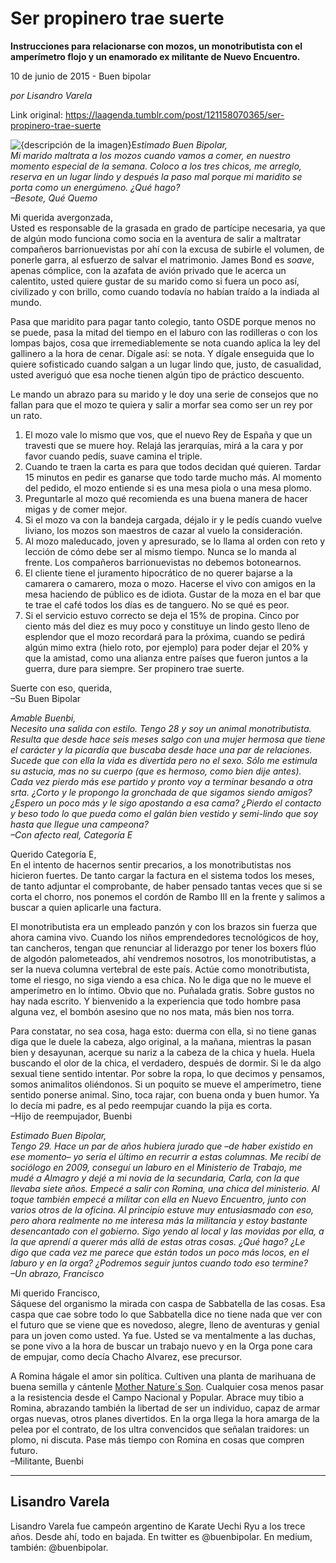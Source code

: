 # Ser propinero trae suerte

**Instrucciones para relacionarse con mozos, un monotributista con el amperímetro flojo y un enamorado ex militante de Nuevo Encuentro.**

10 de junio de 2015 - Buen bipolar

_por Lisandro Varela_

Link original: https://laagenda.tumblr.com/post/121158070365/ser-propinero-trae-suerte

![{descripción de la imagen}](https://64.media.tumblr.com/f5183e7bf8bb3861c4cce5bc074333a6/tumblr_inline_pahbgpEccs1t6q87u_500.jpg)E*stimado Buen Bipolar,  
Mi marido maltrata a los mozos cuando vamos a comer, en nuestro momento especial de la semana. Coloco a los tres chicos, me arreglo, reserva en un lugar lindo y después la paso mal porque mi maridito se porta como un energúmeno. ¿Qué hago?  
–Besote, Qué Quemo*

Mi querida avergonzada,  
Usted es responsable de la grasada en grado de partícipe necesaria, ya que de algún modo funciona como socia en la aventura de salir a maltratar compañeros barrionuevistas por ahí con la excusa de subirle el volumen, de ponerle garra, al esfuerzo de salvar el matrimonio. James Bond es *soave*, apenas cómplice, con la azafata de avión privado que le acerca un calentito, usted quiere gustar de su marido como si fuera un poco así, civilizado y con brillo, como cuando todavía no habían traído a la indiada al mundo.

Pasa que maridito para pagar tanto colegio, tanto OSDE porque menos no se puede, pasa la mitad del tiempo en el laburo con las rodilleras o con los lompas bajos, cosa que irremediablemente se nota cuando aplica la ley del gallinero a la hora de cenar. Dígale así: se nota. Y dígale enseguida que lo quiere sofisticado cuando salgan a un lugar lindo que, justo, de casualidad, usted averiguó que esa noche tienen algún tipo de práctico descuento.

Le mando un abrazo para su marido y le doy una serie de consejos que no fallan para que el mozo te quiera y salir a morfar sea como ser un rey por un rato.

1. El mozo vale lo mismo que vos, que el nuevo Rey de España y que un travesti que se muere hoy. Relajá las jerarquías, mirá a la cara y por favor cuando pedís, suave camina el triple.
2. Cuando te traen la carta es para que todos decidan qué quieren. Tardar 15 minutos en pedir es ganarse que todo tarde mucho más. Al momento del pedido, el mozo entiende si es una mesa piola o una mesa plomo.
3. Preguntarle al mozo qué recomienda es una buena manera de hacer migas y de comer mejor.
4. Si el mozo va con la bandeja cargada, déjalo ir y le pedís cuando vuelve liviano, los mozos son maestros de cazar al vuelo la consideración.
5. Al mozo maleducado, joven y apresurado, se lo llama al orden con reto y lección de cómo debe ser al mismo tiempo. Nunca se lo manda al frente. Los compañeros barrionuevistas no debemos botonearnos.
6. El cliente tiene el juramento hipocrático de no querer bajarse a la camarera o camarero, moza o mozo. Hacerse el vivo con amigos en la mesa haciendo de público es de idiota. Gustar de la moza en el bar que te trae el café todos los días es de tanguero. No se qué es peor.
7. Si el servicio estuvo correcto se deja el 15% de propina. Cinco por ciento más del diez es muy poco y constituye un lindo gesto lleno de esplendor que el mozo recordará para la próxima, cuando se pedirá algún mimo extra (hielo roto, por ejemplo) para poder dejar el 20% y que la amistad, como una alianza entre países que fueron juntos a la guerra, dure para siempre. Ser propinero trae suerte.

Suerte con eso, querida,  
–Su Buen Bipolar

*Amable Buenbi,  
Necesito una salida con estilo. Tengo 28 y soy un animal monotributista. Resulta que desde hace seis meses salgo con una mujer hermosa que tiene el carácter y la picardía que buscaba desde hace una par de relaciones. Sucede que con ella la vida es divertida pero no el sexo. Sólo me estimula su astucia, mas no su cuerpo (que es hermoso, como bien dije antes). Cada vez pierdo más ese partido y pronto voy a terminar besando a otra srta. ¿Corto y le propongo la gronchada de que sigamos siendo amigos? ¿Espero un poco más y le sigo apostando a esa cama? ¿Pierdo el contacto y beso todo lo que pueda como el galán bien vestido y semi-lindo que soy hasta que llegue una campeona?  
–Con afecto real, Categoría E*

Querido Categoría E,  
En el intento de hacernos sentir precarios, a los monotributistas nos hicieron fuertes. De tanto cargar la factura en el sistema todos los meses, de tanto adjuntar el comprobante, de haber pensado tantas veces que si se corta el chorro, nos ponemos el cordón de Rambo III en la frente y salimos a buscar a quien aplicarle una factura.

El monotributista era un empleado panzón y con los brazos sin fuerza que ahora camina vivo. Cuando los niños emprendedores tecnológicos de hoy, tan cancheros, tengan que renunciar al liderazgo por tener los boxers flúo de algodón palometeados, ahí vendremos nosotros, los monotributistas, a ser la nueva columna vertebral de este país. Actúe como monotributista, tome el riesgo, no siga viendo a esa chica. No le diga que no le mueve el amperímetro en lo íntimo. Obvio que no. Puñalada gratis. Sobre gustos no hay nada escrito. Y bienvenido a la experiencia que todo hombre pasa alguna vez, el bombón asesino que no nos mata, más bien nos torra.

Para constatar, no sea cosa, haga esto: duerma con ella, si no tiene ganas diga que le duele la cabeza, algo original, a la mañana, mientras la pasan bien y desayunan, acerque su nariz a la cabeza de la chica y huela. Huela buscando el olor de la chica, el verdadero, después de dormir. Si le da algo sexual tiene sentido intentar. Por sobre la ropa, lo que decimos y pensamos, somos animalitos oliéndonos. Si un poquito se mueve el amperímetro, tiene sentido ponerse animal. Sino, toca rajar, con buena onda y buen humor. Ya lo decía mi padre, es al pedo reempujar cuando la pija es corta.  
–Hijo de reempujador, Buenbi

*Estimado Buen Bipolar,  
Tengo 29. Hace un par de años hubiera jurado que –de haber existido en ese momento– yo sería el último en recurrir a estas columnas. Me recibí de sociólogo en 2009, conseguí un laburo en el Ministerio de Trabajo, me mudé a Almagro y dejé a mi novia de la secundaria, Carla, con la que llevaba siete años. Empecé a salir con Romina, una chica del ministerio. Al toque también empecé a militar con ella en Nuevo Encuentro, junto con varios otros de la oficina. Al principio estuve muy entusiasmado con eso, pero ahora realmente no me interesa más la militancia y estoy bastante desencantado con el gobierno. Sigo yendo al local y las movidas por ella, a la que aprendí a querer más allá de estas otras cosas. ¿Qué hago? ¿Le digo que cada vez me parece que están todos un poco más locos, en el laburo y en la orga? ¿Podremos seguir juntos cuando todo eso termine?  
–Un abrazo, Francisco*

Mi querido Francisco,  
Sáquese del organismo la mirada con caspa de Sabbatella de las cosas. Esa caspa que cae sobre todo lo que Sabbatella dice no tiene nada que ver con el futuro que se viene que es novedoso, alegre, lleno de aventuras y genial para un joven como usted. Ya fue. Usted se va mentalmente a las duchas, se pone vivo a la hora de buscar un trabajo nuevo y en la Orga pone cara de empujar, como decía Chacho Alvarez, ese precursor.

A Romina hágale el amor sin política. Cultiven una planta de marihuana de buena semilla y cántenle [Mother Nature´s Son](https://youtu.be/0LAW11uIef4). Cualquier cosa menos pasar a la resistencia desde el Campo Nacional y Popular. Abrace muy tibio a Romina, abrazando también la libertad de ser un individuo, capaz de armar orgas nuevas, otros planes divertidos. En la orga llega la hora amarga de la pelea por el contrato, de los ultra convencidos que señalan traidores: un plomo, ni discuta. Pase más tiempo con Romina en cosas que compren futuro.  
–Militante, Buenbi

  




---

 Lisandro Varela
----------------

Lisandro Varela fue campeón argentino de Karate Uechi Ryu a los trece años. Desde ahí, todo en bajada. En twitter es @buenbipolar. En medium, también: @buenbipolar.

